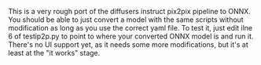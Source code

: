This is a very rough port of the diffusers instruct pix2pix pipeline to ONNX. You should be able to just convert a model with the same scripts without modification as long as you use the correct yaml file.
To test it, just edit ilne 6 of testip2p.py to point to where your converted ONNX model is and run it. There's no UI support yet, as it needs some more modifications, but it's at least at the "it works" stage.
